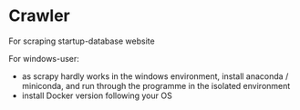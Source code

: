 # Crawler
For scraping startup-database website

For windows-user:
  - as scrapy hardly works in the windows environment, install anaconda / miniconda, and run through the programme in the isolated environment
  - install Docker version following your OS
  
